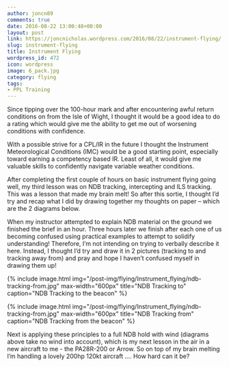 ```yaml
---
author: joncn89
comments: true
date: 2016-08-22 13:00:48+00:00
layout: post
link: https://joncnicholas.wordpress.com/2016/08/22/instrument-flying/
slug: instrument-flying
title: Instrument Flying
wordpress_id: 472
icon: wordpress
image: 6_pack.jpg
category: flying
tags:
- PPL Training
---
```


Since tipping over the 100-hour mark and after encountering awful return conditions on from the Isle of Wight, I thought it would be a good idea to do a rating which would give me the ability to get me out of worsening conditions with confidence.

With a possible strive for a CPL/IR in the future I thought the Instrument Meteorological Conditions (IMC) would be a good starting point, especially toward earning a competency based IR. Least of all, it would give me valuable skills to confidently navigate variable weather conditions.

After completing the first couple of hours on basic instrument flying going well, my third lesson was on NDB tracking, intercepting and ILS tracking. This was a lesson that made my brain melt! So after this sortie, I thought I’d try and recap what I did by drawing together my thoughts on paper – which are the 2 diagrams below.

When my instructor attempted to explain NDB material on the ground we finished the brief in an hour. Three hours later we finish after each one of us becoming confused using practical examples to attempt to solidify understanding! Therefore, I’m not intending on trying to verbally describe it here. Instead, I thought I’d try and draw it in 2 pictures (tracking to and tracking away from) and pray and hope I haven’t confused myself in drawing them up!

{% include image.html
            img="/post-img/flying/Instrument_flying/ndb-tracking-from.jpg"
		max-width="600px"
            title="NDB Tracking to"
            caption="NDB Tracking to the beacon" %}

{% include image.html
            img="/post-img/flying/Instrument_flying/ndb-tracking-from.jpg"
		max-width="600px"
            title="NDB Tracking from"
            caption="NDB Tracking from the beacon" %}

Next is applying these principles to a full NDB hold with wind (diagrams above take no wind into account), which is my next lesson in the air in a new aircraft to me - the PA28R-200 or Arrow. So on top of my brain melting I’m handling a lovely 200hp 120kt aircraft …. How hard can it be?


